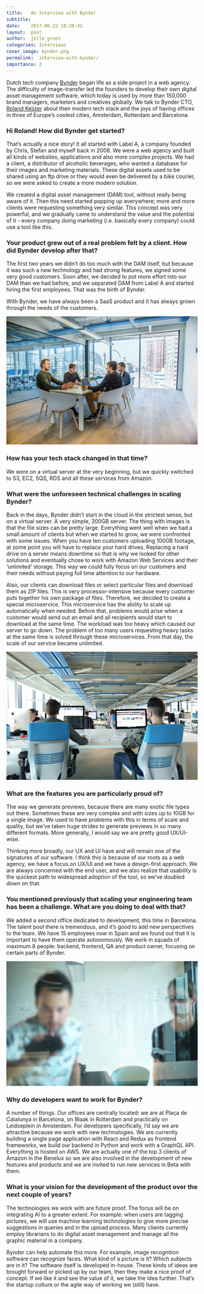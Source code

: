 ```yaml
---
title:   An Interview with Bynder
subtitle:
date:    2017-06-22 10:28:42
layout:  post
author:  jelle_groot
categories: Interviews
cover_image: bynder.png
permalink:  interview-with-bynder/
importance: 2
---
```

Dutch tech company [Bynder](https://www.bynder.com/) began life as a side project in a web agency. The difficulty of image-transfer led the founders to develop their own digital asset management software, which today is used by more than 150,000 brand managers, marketers and creatives globally. We talk to Bynder CTO, [Roland Keijzer](https://nl.linkedin.com/in/keijzer) about their modern tech stack and the joys of having offices in three of Europe’s coolest cities, Amsterdam, Rotterdam and Barcelona. 

<!--more-->

###  Hi Roland! How did Bynder get started? 
 
 
That’s actually a nice story! It all started with Label A, a company founded by Chris, Stefan and myself back in 2008. We were a web agency and built all kinds of websites, applications and also more complex projects. We had a client, a distributor of alcoholic beverages, who wanted a database for their images and marketing materials. These digital assets used to be shared using an ftp drive or they would even be delivered by a bike courier, so we were asked to create a more modern solution. 
 
We created a digital asset management (DAM) tool, without really being aware of it. Then this need started popping up everywhere; more and more clients were requesting something very similar. This concept was very powerful, and we gradually came to understand the value and the potential of it - every company doing marketing (i.e. basically every company) could use a tool like this.
 
### Your product grew out of a real problem felt by a client. How did Bynder develop after that?
 
The first two years we didn’t do too much with the DAM itself, but because it was such a new technology and had strong features, we signed some very good customers. Soon after, we decided to put more effort into our DAM than we had before, and we separated DAM from Label A and started hiring the first employees. That was the birth of Bynder. 
 
With Bynder, we have always been a SaaS product and it has always grown through the needs of the customers. 

![bynder-jobs](/assets/images/bynder-one.jpg)
 
### How has your tech stack changed in that time?
 
We were on a virtual server at the very beginning, but we quickly switched to S3, EC2, SQS, RDS and all these services from Amazon.
 
### What were the unforeseen technical challenges in scaling Bynder? 
 
Back in the days, Bynder didn’t start in the cloud in the strictest sense, but on a virtual server. A very simple, 200GB server. The thing with images is that the file sizes can be pretty large. Everything went well when we had a small amount of clients but when we started to grow, we were confronted with some issues. When you have ten customers uploading 100GB footage, at some point you will have to replace your hard drives. Replacing a hard drive on a server means downtime so that is why we looked for other solutions and eventually chose to work with Amazon Web Services and their ‘unlimited’ storage. This way we could fully focus on our customers and their needs without paying full time attention to our hardware. 
 
Also, our clients can download files or select particular files and download them as ZIP files. This is very processor-intensive because every customer puts together his own package of files. Therefore, we decided to create a special microservice. This microservice has the ability to scale up automatically when needed. Before that, problems would arise when a customer would send out an email and all recipients would start to download at the same time. The workload was too heavy which caused our server to go down. The problem of too many users requesting heavy tasks at the same time is solved through these microservices. From that day, the scale of our service became unlimited.

![bynder-jobs](/assets/images/bynder-two.jpg)
 
 
### What are the features you are particularly proud of?

The way we generate previews, because there are many exotic file types out there. Sometimes these are very complex and with sizes up to 10GB for a single image. We used to have problems with this in terms of scale and quality, but we’ve taken huge strides to generate previews in so many different formats. More generally, I would say we are pretty good UX/UI-wise. 
 
Thinking more broadly, our UX and UI have and will remain one of the signatures of our software. I think this is because of our roots as a web agency, we have a focus on UX/UI and we have a design-first approach. We are always concerned with the end user, and we also realize that usability is the quickest path to widespread adoption of the tool, so we’ve doubled down on that.
 
### You mentioned previously that scaling your engineering team has been a challenge. What are you doing to deal with that? 
 
We added a second office dedicated to development, this time in Barcelona. The talent pool there is tremendous, and it’s good to add new perspectives to the team. We have 15 employees now in Spain and we found out that it is important to have them operate autonomously. We work in squads of maximum 8 people: backend, frontend, QA and product owner, focusing on certain parts of Bynder. 


![bynder-jobs](/assets/images/bynder-three.jpg)


### Why do developers want to work for Bynder? 
 
A number of things. Our offices are centrally located: we are at Plaça de Catalunya in Barcelona, on Blaak in Rotterdam and practically on Leidseplein in Amsterdam. For developers specifically, I’d say we are attractive because we work with new technologies. We are currently building a single page application with React and Redux as frontend frameworks, we build our backend in Python and work with a GraphQL API. Everything is hosted on AWS. We are actually one of the top 3 clients of Amazon in the Benelux so we are also involved in the development of new features and products and we are invited to run new services in Beta with them.

### What is your vision for the development of the product over the next couple of years?

The technologies we work with are future proof. The focus will be on integrating AI to a greater extent. For example: when users are tagging pictures, we will use machine learning technologies to give more precise suggestions in queries and in the upload process. Many clients currently employ librarians to do digital asset management and manage all the graphic material in a company.
 
Bynder can help automate this more. For example, image recognition software can recognize faces. What kind of a picture is it? Which subjects are in it? The software itself is developed in-house. These kinds of ideas are brought forward or picked up by our team, then they make a nice proof of concept. If we like it and see the value of it, we take the idea further. That’s the startup culture or the agile way of working we (still) have. 

